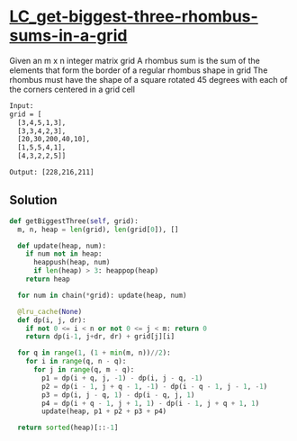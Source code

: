 # [LC_get-biggest-three-rhombus-sums-in-a-grid](https://leetcode.com/problems/get-biggest-three-rhombus-sums-in-a-grid)

Given an m x n integer matrix grid
A rhombus sum is the sum of the elements that form the border of a regular rhombus shape in grid
The rhombus must have the shape of a square rotated 45 degrees with each of the corners centered in a grid cell

```txt
Input:
grid = [
  [3,4,5,1,3],
  [3,3,4,2,3],
  [20,30,200,40,10],
  [1,5,5,4,1],
  [4,3,2,2,5]]

Output: [228,216,211]
```

## Solution

```py
def getBiggestThree(self, grid):
  m, n, heap = len(grid), len(grid[0]), []

  def update(heap, num):
    if num not in heap:
      heappush(heap, num)
      if len(heap) > 3: heappop(heap)
    return heap

  for num in chain(*grid): update(heap, num)

  @lru_cache(None)
  def dp(i, j, dr):
    if not 0 <= i < n or not 0 <= j < m: return 0
    return dp(i-1, j+dr, dr) + grid[j][i]

  for q in range(1, (1 + min(m, n))//2):
    for i in range(q, n - q):
      for j in range(q, m - q):
        p1 = dp(i + q, j, -1) - dp(i, j - q, -1)
        p2 = dp(i - 1, j + q - 1, -1) - dp(i - q - 1, j - 1, -1)
        p3 = dp(i, j - q, 1) - dp(i - q, j, 1)
        p4 = dp(i + q - 1, j + 1, 1) - dp(i - 1, j + q + 1, 1)
        update(heap, p1 + p2 + p3 + p4)

  return sorted(heap)[::-1]
```
